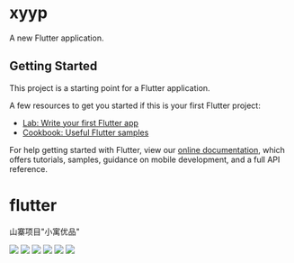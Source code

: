 # xyyp

A new Flutter application.

## Getting Started

This project is a starting point for a Flutter application.

A few resources to get you started if this is your first Flutter project:

- [Lab: Write your first Flutter app](https://flutter.dev/docs/get-started/codelab)
- [Cookbook: Useful Flutter samples](https://flutter.dev/docs/cookbook)

For help getting started with Flutter, view our
[online documentation](https://flutter.dev/docs), which offers tutorials,
samples, guidance on mobile development, and a full API reference.
# flutter
山寨项目"小寓优品"


![](shortcut/a.jpg)
![](shortcut/b.jpg)
![](shortcut/c.jpg)
![](shortcut/d.jpg)
![](shortcut/e.jpg)
![](shortcut/f.jpg)